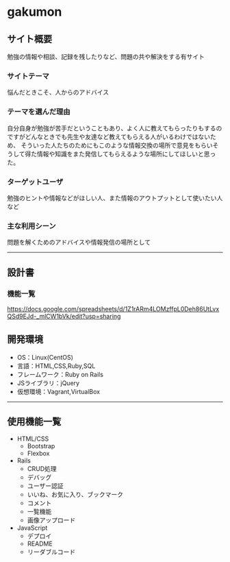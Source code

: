 # gakumon

## サイト概要
勉強の情報や相談、記録を残したりなど、問題の共や解決をする有サイト

### サイトテーマ
悩んだときこそ、人からのアドバイス

### テーマを選んだ理由
自分自身が勉強が苦手だということもあり、よく人に教えてもらったりもするのですがどんなときでも先生や友達など教えてもらえる人がいるわけではないため、
そういった人たちのためにもこのような情報交換の場所で意見をもらいそうして得た情報や知識をまた発信してもらえるような場所にしてほしいと思った。

### ターゲットユーザ
勉強のヒントや情報などがほしい人、また情報のアウトプットとして使いたい人など

### 主な利用シーン
問題を解くためのアドバイスや情報発信の場所として

---

## 設計書

### 機能一覧
https://docs.google.com/spreadsheets/d/1Z1rARm4LOMzffpL0Deh86UtLvxQSd9EJd-_mlCW1bVk/edit?usp=sharing

## 開発環境
- OS：Linux(CentOS)
- 言語：HTML,CSS,Ruby,SQL
- フレームワーク：Ruby on Rails
- JSライブラリ：jQuery
- 仮想環境：Vagrant,VirtualBox

---

## 使用機能一覧
- HTML/CSS
  - Bootstrap
  - Flexbox
- Rails
  - CRUD処理
  - デバッグ
  - ユーザー認証
  - いいね、お気に入り、ブックマーク
  - コメント
  - 一覧機能
  - 画像アップロード
- JavaScript
  - デプロイ
  - README
  - リーダブルコード

